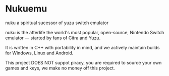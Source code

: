 # Nukuemu

nuku a spiritual sucessor of yuzu switch emulator

nuku is the afterlife the world's most popular, open-source, Nintendo Switch emulator — started by fans of Citra and Yuzu.

It is written in C++ with portability in mind, and we actively maintain builds for Windows, Linux and Android.

This project DOES NOT suppot piracy, you are required to source your own games and keys, we make no money off this project.
